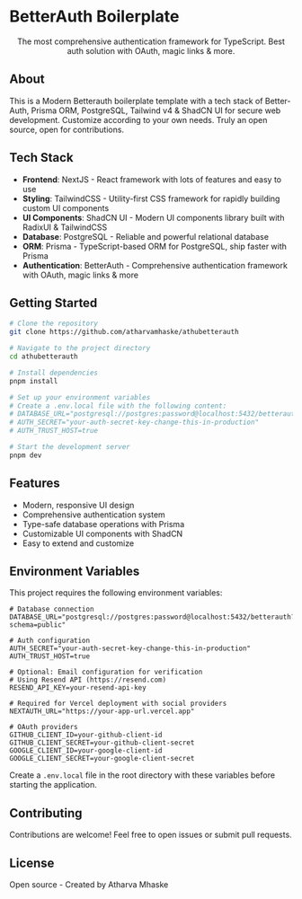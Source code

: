 # BetterAuth Boilerplate

<p align="center">
  The most comprehensive authentication framework for TypeScript. Best auth solution with OAuth, magic links & more.
</p>

## About

This is a Modern Betterauth boilerplate template with a tech stack of Better-Auth, Prisma ORM, PostgreSQL, Tailwind v4 & ShadCN UI for secure web development. Customize according to your own needs. Truly an open source, open for contributions.

## Tech Stack

- **Frontend**: NextJS - React framework with lots of features and easy to use
- **Styling**: TailwindCSS - Utility-first CSS framework for rapidly building custom UI components
- **UI Components**: ShadCN UI - Modern UI components library built with RadixUI & TailwindCSS
- **Database**: PostgreSQL - Reliable and powerful relational database
- **ORM**: Prisma - TypeScript-based ORM for PostgreSQL, ship faster with Prisma
- **Authentication**: BetterAuth - Comprehensive authentication framework with OAuth, magic links & more

## Getting Started

```bash
# Clone the repository
git clone https://github.com/atharvamhaske/athubetterauth

# Navigate to the project directory
cd athubetterauth

# Install dependencies
pnpm install

# Set up your environment variables
# Create a .env.local file with the following content:
# DATABASE_URL="postgresql://postgres:password@localhost:5432/betterauth?schema=public"
# AUTH_SECRET="your-auth-secret-key-change-this-in-production"
# AUTH_TRUST_HOST=true

# Start the development server
pnpm dev
```

## Features

- Modern, responsive UI design
- Comprehensive authentication system
- Type-safe database operations with Prisma
- Customizable UI components with ShadCN
- Easy to extend and customize

## Environment Variables

This project requires the following environment variables:

```
# Database connection
DATABASE_URL="postgresql://postgres:password@localhost:5432/betterauth?schema=public"

# Auth configuration
AUTH_SECRET="your-auth-secret-key-change-this-in-production"
AUTH_TRUST_HOST=true

# Optional: Email configuration for verification
# Using Resend API (https://resend.com)
RESEND_API_KEY=your-resend-api-key

# Required for Vercel deployment with social providers
NEXTAUTH_URL="https://your-app-url.vercel.app"

# OAuth providers
GITHUB_CLIENT_ID=your-github-client-id
GITHUB_CLIENT_SECRET=your-github-client-secret
GOOGLE_CLIENT_ID=your-google-client-id
GOOGLE_CLIENT_SECRET=your-google-client-secret
```

Create a `.env.local` file in the root directory with these variables before starting the application.

## Contributing

Contributions are welcome! Feel free to open issues or submit pull requests.

## License

Open source - Created by Atharva Mhaske